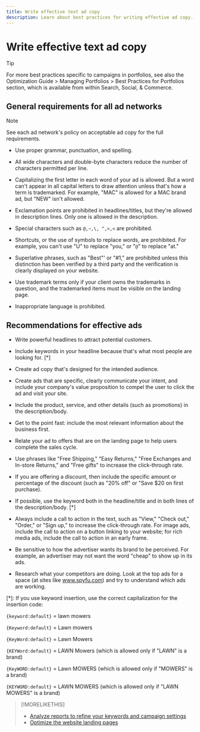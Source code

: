 ```yaml
---
title: Write effective text ad copy
description: Learn about best practices for writing effective ad copy.
---
```

# Write effective text ad copy

>[!TIP]
>
>For more best practices specific to campaigns in portfolios, see also the Optimization Guide > Managing Portfolios > Best Practices for Portfolios section, which is available from within Search, Social, & Commerce.<!-- verify convention for referencing Optimization Guide here -->

## General requirements for all ad networks

>[!NOTE]
>
>See each ad network's policy on acceptable ad copy for the full requirements.

* Use proper grammar, punctuation, and spelling.

* All wide characters and double-byte characters reduce the number of characters permitted per line.

* Capitalizing the first letter in each word of your ad is allowed. But a word can't appear in all capital letters to draw attention unless that's how a term is trademarked. For example, "MAC" is allowed for a MAC brand ad, but "NEW" isn't allowed.

* Exclamation points are prohibited in headlines/titles, but they're allowed in description lines. Only one is allowed in the description.

* Special characters such as `@,~,\, ^,>,<` are prohibited.

* Shortcuts, or the use of symbols to replace words, are prohibited. For example, you can't use "U" to replace "you," or "`@`" to replace "at." 

* Superlative phrases, such as "Best"' or "#1," are prohibited unless this distinction has been verified by a third party and the verification is clearly displayed on your website.

* Use trademark terms only if your client owns the trademarks in question, and the trademarked items must be visible on the landing page.
 
* Inappropriate language is prohibited.

## Recommendations for effective ads

* Write powerful headlines to attract potential customers.

* Include keywords in your headline because that's what most people are looking for. [*]

* Create ad copy that's designed for the intended audience.

* Create ads that are specific, clearly communicate your intent, and include your company's value proposition to compel the user to click the ad and visit your site.

* Include the product, service, and other details (such as promotions) in the description/body.

* Get to the point fast: include the most relevant information about the business first.

* Relate your ad to offers that are on the landing page to help users complete the sales cycle.

* Use phrases like "Free Shipping," "Easy Returns," "Free Exchanges and In-store Returns," and "Free gifts" to increase the click-through rate.

* If you are offering a discount, then include the specific amount or percentage of the discount (such as "20% off" or "Save $20 on first purchase).

* If possible, use the keyword both in the headline/title and in both lines of the description/body. [*]

* Always include a call to action in the text, such as "View," "Check out," "Order," or "Sign up," to increase the click-through rate. For image ads, include the call to action on a button linking to your website; for rich media ads, include the call to action in an early frame.

* Be sensitive to how the advertiser wants its brand to be perceived. For example, an advertiser may not want the word "cheap" to show up in its ads.

* Research what your competitors are doing. Look at the top ads for a space (at sites like www.spyfu.com) and try to understand which ads are working.

[*]: If you use keyword insertion, use the correct capitalization for the insertion code:

`{keyword:default}` = lawn mowers

`{Keyword:default}` = Lawn mowers

`{KeyWord:default}` = Lawn Mowers

`{KEYWord:default}` = LAWN Mowers (which is allowed only if "LAWN" is a brand)

`{KeyWORD:default}` = Lawn MOWERS (which is allowed only if "MOWERS" is a brand)

`{KEYWORD:default}` = LAWN MOWERS (which is allowed only if "LAWN MOWERS" is a brand)

>[!MORELIKETHIS]
>
>* [Analyze reports to refine your keywords and campaign settings](best-practices-analyze.md)
>* [Optimize the website landing pages](best-practices-optimize.md)
